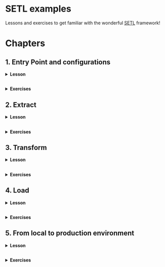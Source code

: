 # SETL examples

Lessons and exercises to get familiar with the wonderful [SETL](https://github.com/SETL-Developers/setl) framework!

# Chapters

## 1. Entry Point and configurations

<details> <summary><strong>Lesson</strong></summary>

<h3>1.1. Entry point with basic configurations</h3>

<details> <summary></summary>

The entry point is the first thing you need to learn to code with SETL. It is the starting point to run your ETL project.

```
val setl0: Setl = Setl.builder()
    .withDefaultConfigLoader()
    .getOrCreate()
```

This is the minimum code needed to create a `Setl` object. It is the entry point of every SETL app. This will create a SparkSession, which is the entry point of any Spark job. Additionally, the `withDefaultConfigLoader()` method is used. This means that `Setl` will read the default ConfigLoader located in `resources/application.conf`, where `setl.environment` must be set. The ConfigLoader will then read the corresponding configuration file `<app_env>.conf` in the `resources` folder, where `<app_env>` is the value set for `setl.environment`.

> `resources/application.conf`:
> ```
> setl.environment = <app.env>
> ```

> `<app.env>.conf`:
> ```
> setl.config.spark {
>    some.config.option = "some-value"
>  }
> ```

The configuration file is where you can specify your `SparkSession` options, like when you create one in a basic `Spark` process. You must specify your `SparkSession` options under `setl.config.spark`.

</details>

<h3>1.2. Entry point with specific configurations</h3>

<details> <summary></summary>

You can specify the configuration file that the default `ConfigLoader` should read. In the code below, instead of reading `<app_env>.conf` where `<app_env>` is defined in `application.conf`, it will read `own_config_file.conf`.
> ```
> val setl1: Setl = Setl.builder()
>     .withDefaultConfigLoader("own_config_file.conf")
>     .getOrCreate()
> ```
> 
> `resources/own_config_file.conf`:
> ```
> setl.config.spark {
>    some.config.option = "some-other-value"
>  }
> ```

You can also set your own `ConfigLoader`. In the code below, `Setl` will load `local.conf` from the `setAppEnv()` method. If no `<app_env>` is set, it will fetch the environment from the default `ConfigLoader`, located in `resources/application.conf`.
> ```
> val configLoader: ConfigLoader = ConfigLoader.builder()
>     .setAppEnv("local")
>     .setAppName("Setl2_AppName")
>     .setProperty("setl.config.spark.master", "local[*]")
>     .setProperty("setl.config.spark.custom-key", "custom-value")
>     .getOrCreate()
> val setl2: Setl = Setl.builder()
>     .setConfigLoader(configLoader)
>     .getOrCreate()
> ```
 
You can also set your own `SparkSession` which will be used by `Setl`, with the `setSparkSession()` method. Please refer to the documentation or the source code of [SETL](https://github.com/SETL-Developers/setl).

</details>

<h3>1.3 Utilities</h3>

<details> <summary></summary>

<h5>Helper methods</h5>

<details> <summary></summary>

There are some quick methods that can be used to set your `SparkSession` configurations.
> ```
> val setl3: Setl = Setl.builder()
>     .withDefaultConfigLoader()
>     .setSparkMaster("local[*]") // set your master URL
>     .setShufflePartitions(200) // spark setShufflePartitions
>     .getOrCreate()
> ```
 
* `setSparkMaster()` method set the `spark.master` property of the `SparkSession` in your `Setl` entry point
* `setShufflePartitions()` method set the `spark.sql.shuffle.partitions` property of the `SparkSession` in your `Setl` entry point

</details>

<h5>SparkSession options</h5>

<details> <summary></summary>

As mentioned earlier, the options you want to define in your `SparkSession` must be specified under `setl.config.spark` in your configuration file. However, you can change this path by using the `setlSetlConfigPath()` method:
> ```
> val setl4: Setl = Setl.builder()
>     .withDefaultConfigLoader("own_config_file.conf")
>     .setSetlConfigPath("myApp")
>     .getOrCreate()
> ```
> 
> `resources/own_config_file.conf`:
> ```
> myApp.spark {
>     some.config.option = "my-app-some-other-value"
> }
> ```

</details>

</details>

</details>

##

<details> <summary><strong>Exercises</strong></summary>

Nothing too crazy: try to build your own `Setl` object! Run your code and examine the logs to check about the options you specified. Make sure it loads the correct configuration file.

</details>

## 2. Extract

<details> <summary><strong>Lesson</strong></summary>

SETL supports two types of data accessors: Connector and SparkRepository.
* A Connector is a non-typed abstraction of data access layer (DAL). For simplicity, you can understand it to as a Spark DataFrame.
* A SparkRepository is a typed abstraction data access layer (DAL). For simplicity, you can understand it as a Spark Dataset.
For more information, please refer to the [official documentation](https://setl-developers.github.io/setl/).

`SETL` supports multiple data format, such as CSV, JSON, Parquet, Excel, Cassandra, DynamoDB, JDBC or Delta.

To ingest data in the `Setl` object entry point, you first must register the data, using the `setConnector()` or the `setSparkRepository[T]` methods.

### 2.1 Registration with `Connector`

<details> <summary></summary>

```
val setl: Setl = Setl.builder()
    .withDefaultConfigLoader()
    .getOrCreate()

setl
    .setConnector("testObjectRepository", deliveryId = "id")
```

The first argument provided is a `String` that refers to an item in the specified configuration file. The second argument, `deliveryId`, must be specified for data ingestion. We will see in section **2.3** why it is necessary. Just think of it as an ID, and the only way for `SETL` to ingest a `Connector` is with its ID.

Note that `deliveryId` is not necessary for the registration but it is for the ingestion. However there is no much use if we only register the data. If you are a beginner in `SETL`, you should think as setting a `Connector` must always come with a `deliveryId`.

`local.conf`:
```
setl.config.spark {
  some.config.option = "some-value"
}

testObjectRepository {
  storage = "CSV"
  path = "src/main/resources/test_objects.csv"
  inferSchema = "true"
  delimiter = ","
  header = "true"
  saveMode = "Overwrite"
}
```

As you can see, `testObjectRepository` defines a configuration for data of type `CSV`. This data is in a file, located in `src/main/resources/test_objects.csv`. Other classic read or write options are configured.

In summary, to register a `Connector`, you need to:
1. Specify an item in your configuration file. This item must have a `storage` key, which represents the type of the data. Other keys might be mandatory depending on this type.
2. Register the data in your `Setl` object, using `setConnector("<item>", deliveryId = "<id>")`.

</details>

### 2.2 Registration with `SparkRepository`

<details> <summary></summary>

```
val setl: Setl = Setl.builder()
    .withDefaultConfigLoader()
    .getOrCreate()

setl
    .setSparkRepository[TestObject]("testObjectRepository")
```

Like `setConnector()`, the argument provided is a `String` that refers to an item in the specified configuration file.

`local.conf`:
```
setl.config.spark {
  some.config.option = "some-value"
}

testObjectRepository {
  storage = "CSV"
  path = "src/main/resources/test_objects.csv"
  inferSchema = "true"
  delimiter = ","
  header = "true"
  saveMode = "Overwrite"
}
```

Notice that the above `SparkRepository` is set with the `TestObject` type. In this example, the data we want to register is a CSV file containing two columns: `value1` of type `String` and `value2` of type `Int`. That is why the `TestObject` class should be:
```
case class TestObject(value1: String,
                      value2: Int)
```

In summary, to register a `SparkRepository`, you need to:
1. Specify an item in your configuration file. This item must have a `storage` key, which represents the type of the data. Other keys might be mandatory depending on this type.
2. Create a class or a case class representing the object type of your data.
3. Register the data in your `Setl` object, using `setSparkRepository[T]("<item>")`.

</details>

<details> <summary></summary>
    
1. `Connector` or `SparkRepository`?

    Sometimes, the data your are ingesting contain irrelevant information that you do not want to keep. For example, let's say that the CSV file you want to ingest contain 10 columns: `value1`, `value2`, `value3` and 7 other columns you are not interested in.
    
    It is possible to ingest these 3 columns only with a `SparkRepository` if you specify the correct object type of your data:
    ```
    case class A(value1: T1,
                 value2: T2,
                 value3: T3)
    
    setl
        .setSparkRepository[A]("itemInConfFile")
    ```

    This is not possible with a `Connector`. If you register this CSV file with a `Connector`, all 10 columns will appear.

2. Annotations

* `@ColumnName`

    `@ColumnName` is an annotation used in a case class. When you want to rename some columns in your code for integrity but also keep the original name when writing the data, you can use this annotation.
    
    ```
    case class A(@ColumnName("value_one") valueOne: T1,
                 @ColumnName("value_two") valueTwo: T2)
    ```
  
  As you probably know, Scala does not use `snake_case` but `camelCase`. If you register a `SparkRepository` of type `[A]` in your `Setl` object, and if you read it, the columns will be named as `valueOne` and `valueTwo`. The file you read will still keep their name, i.e `value_one` and `value_two`.

* `@CompoundKey`

    TODO

* `@Compress`

    TODO

</details>

### 2.3 Registration of multiple data sources

Most of the time, you will need to register multiple data sources.

<details> <summary></summary>

#### 2.3.1 Multiple `Connector`

<details> <summary></summary>

Let's start with `Connector`. Note that it is perfectly possible to register multiple `Connector`, as said previously. However, there will be an issue during the ingestion. `Setl` has no way to differentiate one `Connector` from another. You will need to set what is called a `deliveryId`.

```
val setl1: Setl = Setl.builder()
    .withDefaultConfigLoader()
    .getOrCreate()
 
// /!\ This will work for data registration here but not for data ingestion later /!\
setl1
    .setConnector("testObjectRepository")
    .setConnector("pokeGradesRepository")
 
// Please get used to set a `deliveryId` when you register one or multiple `Connector`
setl1
    .setConnector("testObjectRepository", deliveryId = "testObject")
    .setConnector("pokeGradesRepository", deliveryId = "grades")
```

</details>

#### 2.3.2 Multiple `SparkRepository`

<details> <summary></summary>

Let's now look at how we can register multiple `SparRepository`. If the `SparkRepository` you register all have different type, there will be no issue during the ingestion. Indeed, `Setl` is capable of differentiating the upcoming data by inferring the object type.

```
val setl2: Setl = Setl.builder()
    .withDefaultConfigLoader()
    .getOrCreate()

setl2
    .setSparkRepository[TestObject]("testObjectRepository")
    .setSparkRepository[Grade]("pokeGradesRepository")
```

However, if there are multiple `SparkRepository` with the same type, you **must** use a `deliveryId` for each of them. Otherwise, there will be an error during the data ingestion. This is the same reasoning as multiple `Connector`: there is no way to differentiate two `SparkRepository` of the same type.

```
val setl3: Setl = Setl.builder()
    .withDefaultConfigLoader()
    .getOrCreate()

// /!\ This will work for data registration here but not for data ingestion later /!\
setl3
    .setSparkRepository[Grade]("pokeGradesRepository")
    .setSparkRepository[Grade]("digiGradesRepository")

// Please get used to set a `deliveryId` when you register multiple `SparkRepository` of same type
setl3
    .setSparkRepository[Grade]("pokeGradesRepository", deliveryId = "pokeGrades")
    .setSparkRepository[Grade]("digiGradesRepository", deliveryId = "digiGrades")
```

</details>

</details>

### 2.4 Data Ingestion

<details> <summary></summary>

Before deep diving into data ingestion, we first must learn about how `SETL` organizes an ETL process. `SETL` uses `Pipeline` and `Stage` to organize workflows. A `Pipeline` is where the whole ETL process will be done. The registered data are ingested inside a `Pipeline`, and all transformations and restitution will be done inside it. A `Pipeline` is composed of multiple `Stage`. A `Stage` allows you to modularize your project. It can be constituted of multiple `Factory`. You can understand a `Factory` as a module of your ETL process. So in order to "see" the data ingestion, we have to create a `Pipeline` and add a `Stage` to it. As it may be a little bit theoretical, let's look at some examples.

`App.scala`:
```
val setl4: Setl = Setl.builder()
    .withDefaultConfigLoader()
    .getOrCreate()

setl4
    .setConnector("testObjectRepository", deliveryId = "testObjectConnector")
    .setSparkRepository[TestObject]("testObjectRepository", deliveryId = "testObjectRepository")

setl4
    .newPipeline() // Creation of a `Pipeline`.
    .addStage[IngestionFactory]() // Add a `Stage` composed of one `Factory`: `IngestionFactory`.
    .run()
```

Before running the code, let's take a look at `IngestionFactory`.

```
class IngestionFactory extends Factory[DataFrame] with HasSparkSession {

    import spark.implicits._

    override def read(): IngestionFactory.this.type = this

    override def process(): IngestionFactory.this.type = this

    override def write(): IngestionFactory.this.type = this

    override def get(): DataFrame = spark.emptyDataFrame
}
```

This is a skeleton of a `SETL Factory`. A `SETL Factory` contains 4 main functions: `read()`, `process()`, `write()` and `get()`. These functions will be executed in this order. These 4 functions are the core of your ETL process. This is where you will write your classic `Spark` code of data transformation.

You can see that `IngestionFactory` is a child class of `Factory[DataFrame]`. This simply means that the output of this data transformation must be a `DataFrame`. `IngestionFactory` also has the trait `HasSparkSession`. It allows you to access the `SparkSession` easily. Usually, we use it simply to import `spark.implicits`.

Where is the ingestion? 

```
class IngestionFactory extends Factory[DataFrame] with HasSparkSession {

    import spark.implicits._

    @Delivery(id = "testObjectConnector")
    val testObjectConnector: Connector = Connector.empty
    @Delivery(id = "testObjectRepository")
    val testObjectRepository: SparkRepository[TestObject] = SparkRepository[TestObject]
    
    var testObjectOne: DataFrame = spark.emptyDataFrame
    var testObjectTwo: Dataset[TestObject] = spark.emptyDataset[TestObject]

    override def read(): IngestionFactory.this.type = this

    override def process(): IngestionFactory.this.type = this

    override def write(): IngestionFactory.this.type = this

    override def get(): DataFrame = spark.emptyDataFrame
}
```

The structure of a `SETL Factory` starts with the `@Delivery` annotation. This annotation is the way `SETL` ingest the corresponding registered data. If you look at `App.scala` where this `IngestionFactory` is called, the associated `Setl` object has registered a `Connector` with id `testObjectConnector` and a `SparkRepository` with id `testObjectRepository`.

> Note that it is not mandatory to use a `deliveryId` in this case, because there is only one `Factory` with `TestObject` as object type. You can try to remove the `deliveryId` when registering the `SparkRepository` and the `id` in the `@Delivery` annotation. The code will still run. Same can be said for the `Connector`.

With the `@Delivery` annotation, we retrieved a `Connector` and `SparkRepository`. The data has been correctly ingested, but these are data access layers. To process the data, we have to retrieve the `DataFrame` of the `Connector` and the `Dataset` of the `SparkRepository`. This is why we defined two `var`, one of type `DataFrame` and one of type `Dataset[TestObject]`. We will assign values to them during the `read()` function. These `var` are accessible from all the 4 core functions, and you will use them for your ETL process.

To retrieve the `DataFrame` of the `Connector` and the `Dataset` of the `SparkRepository`, we can use the `read()` function.

```
override def read(): IngestionFactory.this.type = {
    testObjectOne = testObjectConnector.read()
    testObjectTwo = testObjectRepository.findAll()

    this
}
```

The `read()` function is typically where you will do your data preprocessing. Usually, we will simply assign values to our variables. Occasionally, this is typically where you would want to do some filtering on your data.

* To retrieve the `DataFrame` of a `Connector`, use the `read()` method.
* To retrieve the `Dataset` of a `SparkRepository`, you can use the `findAll()` method, or the `findBy()` method. The latter allows you to do filtering based on `Condition`. More info [here](https://setl-developers.github.io/setl/Condition).

The registered data is then correctly ingested. It is now ready to be used during the `process()` function.

</details>

### 2.5 Additional resources

<details> <summary></summary>

#### 2.5.1 `AutoLoad`

<details> <summary></summary>

In the previous `IngestionFactory`, we would set a `val` of type `SparkRepository` but also a `var` in which we assign the corresponding `Dataset` in the `read()` function. With `autoLoad = true`, we can skip the first step and directly declare a `Dataset`. The `Dataset` of the `SparkRepository` will be automatically assigned in it.

`App.scala`:
```
val setl5: Setl = Setl.builder()
    .withDefaultConfigLoader()
    .getOrCreate()

setl5
    .setSparkRepository[TestObject]("testObjectRepository", deliveryId = "testObjectRepository")

setl5
    .newPipeline()
    .addStage[AutoLoadIngestionFactory]()
    .run()
```

`AutoLoadIngestionFactory`
```
class AutoLoadIngestionFactory extends Factory[DataFrame] with HasSparkSession {

  import spark.implicits._

  @Delivery(id = "testObjectRepository", autoLoad = true)
  val testObject: Dataset[TestObject] = spark.emptyDataset[TestObject]

  override def read(): AutoLoadIngestionFactory.this.type = {
    testObject.show(false)

    this
  }

  override def process(): AutoLoadIngestionFactory.this.type = this

  override def write(): AutoLoadIngestionFactory.this.type = this

  override def get(): DataFrame = spark.emptyDataFrame
}
```

Note that there is no way to use the `findBy()` method to filter the data, compared to the previous `Factory`. Also, `autoLoad` is available for `SparkRepository` only, and not for `Connector`.

</details>

#### 2.5.2 Adding parameters to the `Pipeline`

<details> <summary></summary>

If you want to set some primary type parameters, you can use the `setInput[T]()` method. Those *inputs* are directly set in the `Pipeline`, and there are no registrations like for `Connector` or `SparkRepository`.

`App.scala`:
```
val setl5: Setl = Setl.builder()
    .withDefaultConfigLoader()
    .getOrCreate()

setl5
    .newPipeline()
    .setInput[Int](42)
    .setInput[String]("SETL", deliveryId = "ordered")
    .setInput[String]("LTES", deliveryId = "reversed")
    .setInput[Array[String]](Array("S", "E", "T", "L"))
    .addStage[AutoLoadIngestionFactory]()
    .run()
```

*Inputs* are retrieved in the same way `Connector` or `SparkRepository` are retrieved: the `@Delivery` annotation, and the `deliveryId` if necessary.

`AutoLoadIngestionFactory.scala`:
```
class AutoLoadIngestionFactory extends Factory[DataFrame] with HasSparkSession {

    import spark.implicits._

    @Delivery
    val integer: Int = 0
    @Delivery(id = "ordered")
    val firstString: String = ""
    @Delivery(id = "reversed")
    val secondString: String = ""
    @Delivery
    val stringArray: Array[String] = Array()

    override def read(): AutoLoadIngestionFactory.this.type = {
      // Showing that inputs work correctly
      println("integer: " + integer) // integer: 42
      println("ordered: " + firstString) // ordered: SETL
      println("reversed: " + secondString) // reversed: LTES
      println("array: " + stringArray.mkString(".")) // array: S.E.T.L

      this
    }

    override def process(): AutoLoadIngestionFactory.this.type = this

    override def write(): AutoLoadIngestionFactory.this.type = this

    override def get(): DataFrame = spark.emptyDataFrame
}
```

</details>

</details>

### 2.6 Summary

<details> <summary></summary>

In summary, the *extraction* part of an ETL process translates to the following in a `SETL` project:
1. Create a configuration item representing the data you want to ingest in your configuration file.
2. Register the data in your `Setl` object by using the `setConnector()` or the `setSparkRepository[]()` method. Reminder: the mandatory parameter is the name of your object in your configuration file, and you might want to add a `deliveryId`.
3. Create a new `Pipeline` in your `Setl` object, then add a `Stage` with a `Factory` in which you want to process your data.
4. Create a `SETL Factory`, containing the 4 core functions: `read()`, `process()`, `write()` and `get()`.
5. Retrieve your data using the `@Delivery` annotation.
6. Your data is ready to be processed. 

</details>

### 2.7 Data format configuration cheat sheet

Cheat sheet can be found [here](https://setl-developers.github.io/setl/data_access_layer/configuration_example).

</details>

##

<details> <summary><strong>Exercises</strong></summary>

In these exercises, we are going to practice registering and ingesting different types of storage: a CSV file, a JSON file, a Parquet file, an Excel file, a table from DynamoDB, a table from Cassandra and a table from PostgreSQL.

An `App.scala` is already prepared. We created a `SETL` entry point and use a configuration file located at `src/main/resources/exercise/extract/extract.conf`. In this file, a configuration object has been created for each storage type, but they are incomplete.

The goal here is to complete the configuration objects with the help of the [documentation](https://setl-developers.github.io/setl/data_access_layer/configuration_example), register the data as `Connector` in a `Pipeline` and print them in a `Factory` after ingestion.

To verify registration and ingestion, we prepared `CheckExtractFactory`. To test your code, complete the `???` parts and uncomment the corresponding lines. 

<details> <summary>a) Ingesting a CSV file</summary>

The goal of this first exercise is to register and ingest a CSV file.

We are looking to read the CSV file located at `src/main/resources/exercise/extract/paris-wi-fi-service.csv`.
1. Complete the configuration object `csvFile` in `src/main/resources/exercise/extract/extract.conf`.
2. In `App.scala`, register a `Connector` with this data.
3. You may create your own `Factory` and implement the `read()` function to verify if you can ingest the data. If you are not sure how yet, we already added a `Factory` to a `Stage`, which is added to the `Pipeline`. This `CheckExtractFactory` will ingest a `Connector` named `csvFileConnector`. It will read in into `csvFile` in the `read()` method, and verify the number of lines in this data. Uncomment the corresponding lines and complete the part on the `@Delivery` annotation before running your code to test your implementation of CSV file registration and ingestion.

</details>

<details> <summary>b) Ingesting a JSON file</summary>

The goal of this second exercise is to register and ingest a JSON file.

We are looking to read the JSON file located at `src/main/resources/exercise/extract/paris-notable-trees.json`.
1. Complete the configuration object `jsonFile` in `src/main/resources/exercise/extract/extract.conf`.
2. In `App.scala`, register a `Connector` with this data.
3. You may create your own `Factory` and implement the `read()` function to verify if you can ingest the data. If you are not sure how to do that yet, we already added a `Factory` to a `Stage`, which is added to the `Pipeline`. This `CheckExtractFactory` will ingest a `Connector` named `jsonFileConnector`. It will read in into `parquetFile` in the `read()` method, and verify the number of lines in this data. Uncomment the corresponding lines and complete the part on the `@Delivery` annotation before running your code to test your implementation of JSON file registration and ingestion.

</details>

<details> <summary>c) Ingesting a Parquet file</summary>

The goal of this third exercise is to register and ingest a Parquet file.

We are looking to read the Parquet file located at `src/main/resources/exercise/extract/paris-public-toilet.parquet`.
1. Complete the configuration object `parquetFile` in `src/main/resources/exercise/extract/extract.conf`.
2. In `App.scala`, register a `Connector` with this data.
3. You may create your own `Factory` and implement the `read()` function to verify if you can ingest the data. If you are not sure how to do that yet, we already added a `Factory` to a `Stage`, which is added to the `Pipeline`. This `CheckExtractFactory` will ingest a `Connector` named `parquetFileConnector`. It will read in into `parquetFile` in the `read()` method, and verify the number of lines in this data. Uncomment the corresponding lines and complete the part on the `@Delivery` annotation before running your code to test your implementation of Parquet file registration and ingestion.

</details>

<details> <summary>d) Ingesting an Excel file</summary>

The goal of this fourth exercise is to register and ingest an Excel file.

We are looking to read the Excel file located at `src/main/resources/exercise/extract/paris-textile-containers.xlsx`.
1. Complete the configuration object `excelFile` in `src/main/resources/exercise/extract/extract.conf`.
2. In `App.scala`, register a `Connector` with this data.
3. You may create your own `Factory` and implement the `read()` function to verify if you can ingest the data. If you are not sure how to do that yet, we already added a `Factory` to a `Stage`, which is added to the `Pipeline`. This `CheckExtractFactory` will ingest a `Connector` named `excelFileConnector`. It will read in into `excelFile` in the `read()` method, and verify the number of lines in this data. Uncomment the corresponding lines and complete the part on the `@Delivery` annotation before running your code to test your implementation of Excel file registration and ingestion.

</details>

<details> <summary>e) Ingesting data from DynamoDB</summary>

The goal of this fifth exercise is to register and ingest data from a table in DynamoDB.

To work on this exercise, we need to host a local [DynamoDB](https://aws.amazon.com/fr/dynamodb/) server. To do that, we prepared a `docker-compose.yml` in the `exercise-environment/` folder. Make sure you have [Docker](https://www.docker.com/) installed. In a terminal, change your directory to `exercise-environment/` and execute `docker-compose up`. It will create a local DynamoDB server at `http://localhost:8000`. It will also create a table `orders_table` in the `us-east-1` region, and populate it with some data.

Make sure you launch the Docker containers before starting this exercise.

We are looking to read the `orders_table` table from DynamoDB, located at the `us-east-1` region.
1. Complete the configuration object `dynamoDBData` in `src/main/resources/exercise/extract/extract.conf`.
2. In `App.scala`, register a `Connector` with this data. We already set the endpoint to be `http://localhost:8000` so that the requests are pointing to your local DynamoDB instance.
3. You may create your own `Factory` and implement the `read()` function to verify if you can ingest the data. If you are not sure how to do that yet, we already added a `Factory` to a `Stage`, which is added to the `Pipeline`. This `CheckExtractFactory` will ingest a `Connector` named `dynamoDBDataConnector`. It will read in into `dynamoDBData` in the `read()` method, and verify the number of lines in this data. Uncomment the corresponding lines and complete the part on the `@Delivery` annotation before running your code to test your implementation of DynamoDB data registration and ingestion.

</details>

<details> <summary>f) Ingesting data from Cassandra</summary>

The goal of this sixth exercise is to register and ingest data from a table in Cassandra.

To work on this exercise, we need to host a local [Cassandra](https://cassandra.apache.org/) server. To do that, we prepared a `docker-compose.yml` in the `exercise-environment/` folder. Make sure you have [Docker](https://www.docker.com/) installed. In a terminal, change your directory to `exercise-environment/` and execute `docker-compose up`. It will create a local Cassandra server at `http://localhost:9042`. It will also create a keyspace `mykeyspace` and a table `profiles`, and populate it with some data.

Make sure you launch the Docker containers before starting this exercise.

We are looking to read the `profiles` table from Cassandra, located at the `mykeyspace` keyspace.
1. Complete the configuration object `cassandraDBData` in `src/main/resources/exercise/extract/extract.conf`.
2. In `App.scala`, register a `Connector` with this data. We already set the endpoint to be `http://localhost:9042` so that the requests are pointing to your local Cassandra instance.
3. You may create your own `Factory` and implement the `read()` function to verify if you can ingest the data. If you are not sure how to do that yet, we already added a `Factory` to a `Stage`, which is added to the `Pipeline`. This `CheckExtractFactory` will ingest a `Connector` named `cassandraDataConnector`. It will read in into `cassandraData` in the `read()` method, and verify the number of lines in this data. Uncomment the corresponding lines and complete the part on the `@Delivery` annotation before running your code to test your implementation of Cassandra data registration and ingestion.

</details>

<details> <summary>g) Ingesting data from PostgreSQL</summary>

The goal of this seventh exercise is to register and ingest data from a table in PostgreSQL.

To work on this exercise, we need to host a local [PostgreSQL](https://www.postgresql.org/) server. To do that, we prepared a `docker-compose.yml` in the `exercise-environment/` folder. Make sure you have [Docker](https://www.docker.com/) installed. In a terminal, change your directory to `exercise-environment/` and execute `docker-compose up`. It will create a local PostgreSQL server at `http://localhost:5432`. It will also create a database `postgres` and a table `products`, and populate it with some data.

You will also need the PostgreSQL JDBC driver. As specified in the documentation, you must provide a JDBC driver when using JDBC storage type. o provide the PostgreSQL JDBC driver, head to https://jdbc.postgresql.org/download.html, download the driver, and make the JDBC library jar available to the project. If you are using IntelliJ IDEA, right click on the jar and click on `Add as Library`.

Make sure you launch the Docker containers before starting this exercise.

We are looking to read the `products` table from PostgreSQL, located at the `postgres` database.
1. Complete the configuration object `jdbcDBData` in `src/main/resources/exercise/extract/extract.conf`.
2. In `App.scala`, register a `Connector` with this data. Remember that the endpoint should be `http://localhost:5432`.
3. You may create your own `Factory` and implement the `read()` function to verify if you can ingest the data. If you are not sure how to do that yet, we already added a `Factory` to a `Stage`, which is added to the `Pipeline`. This `CheckExtractFactory` will ingest a `Connector` named `jdbcDataConnector`. It will read in into `jdbcData` in the `read()` method, and verify the number of lines in this data. Uncomment the corresponding lines and complete the part on the `@Delivery` annotation before running your code to test your implementation of PostgreSQL data registration and ingestion.

</details>

To challenge yourself, try to replace the different `Connector` with `SparkRepository`. Make use of what you have learned in the *lesson*!

</details>

## 3. Transform

<details> <summary><strong>Lesson</strong></summary>

Transformations in `SETL` are the easiest part to learn. There is nothing new if you are used to write ETL jobs with `Spark`. This is where you will transfer the code you write with `Spark` into `SETL`.

### 3.1 `Factory`

<details> <summary></summary>

After seeing what the `read()` function in a `Factory` looks like, let's have a look at the `process()` function that is executed right after.
```
class ProcessFactory extends Factory[DataFrame] with HasSparkSession {

    @Delivery(id = "testObject")
    val testObjectConnector: Connector = Connector.empty

    var testObject: DataFrame = spark.emptyDataFrame

    var result: DataFrame = spark.emptyDataFrame

    override def read(): ProcessFactory.this.type = {
      testObject = testObjectConnector.read()

      this
    }

    override def process(): ProcessFactory.this.type = {
      val testObjectDate = testObject.withColumn("date", lit("2020-11-20"))

      result = testObjectDate
        .withColumnRenamed("value1", "name")
        .withColumnRenamed("value2", "grade")

      this
    }

    override def write(): ProcessFactory.this.type = this

    override def get(): DataFrame = spark.emptyDataFrame
}
```

You should understand the first part of the code with the ingestion thanks to the `@Delivery` and the `read()` function. Here is declared a `var result` in which will be stored the result of the data transformations. It is declared globally so that it can be accessed later in the `write()` and `get()` functions. The data transformations are what is inside the `process()` function, and you must surely know what they do.

As it is previously said, there is nothing new to learn here: you just write your `Spark` functions to transform your data, and this is unrelated to `SETL`. 

</details>

### 3.2 `Transformer`

<details> <summary></summary>

You might not learn anything new for `SETL` for data transformations in itself, but `SETL` helps you to structure them. We will now take a look about `SETL Transformer`. You already know about `Factory`. A `Factory` can contain multiple `Transformer`. A `Transformer` is a piece of highly reusable code that represents one data transformation. Let's look at how it works.

```
class ProcessFactoryWithTransformer extends Factory[DataFrame] with HasSparkSession {

    @Delivery(id = "testObject")
    val testObjectConnector: Connector = Connector.empty

    var testObject: DataFrame = spark.emptyDataFrame

    var result: DataFrame = spark.emptyDataFrame

    override def read(): ProcessFactoryWithTransformer.this.type = {
        testObject = testObjectConnector.read()
  
        this
    }

    override def process(): ProcessFactoryWithTransformer.this.type = {
        val testObjectDate = new DateTransformer(testObject).transform().transformed
        result = new RenameTransformer(testObjectDate).transform().transformed
  
        this
    }

    override def write(): ProcessFactoryWithTransformer.this.type = this

    override def get(): DataFrame = spark.emptyDataFrame
}
```

If you compare this `Factory` with the previous `ProcessFactory` in the last section, it does the same job. However, the workflow is more structured. You can see that in the `process()` function, there is no `Spark` functions for data transformations. Instead, we used `Transformer`. The data transformation will be done in `Transformer`. This allows to make to code highly reusable and add a lot more structure to it. In the previous `ProcessFactory`, we can divide the job by two: the first process is adding a new column, and the second process is renaming the column.

First, we are calling the first `Transformer` by passing our input `DataFrame`. The `transform()` method is then called, and the result is retrieved with the `transformed` getter. The second data transformation is done with `RenameTransformer`, and the result is assigned to our `result` variable. Let's have a look at each `Transformer`.

A `Transformer` has two core methods:
* `transform()` which is where the data transformation should happen.
* `transformed` which is a getter to retrieve the result.

Typically, we will also declare a variable in which we will assign the result of the transformation. In this case, `transformedData`. The `transformed` getter returns this variable. This is why in `ProcessingFactoryWithTransformer`, the `transform()` method is called, before calling the `transformed` getter.

`DateTransformer.scala`:
```
class DateTransformer(testObject: DataFrame) extends Transformer[DataFrame] with HasSparkSession {
    private[this] var transformedData: DataFrame = spark.emptyDataFrame

    override def transformed: DataFrame = transformedData

    override def transform(): DateTransformer.this.type = {
      transformedData = testObject
          .withColumn("date", lit("2020-11-20"))

      this
    }
}
```

`DateTransformer` represents the first data transformation that is done in the `ProcessFactory` in the previous section: adding a new column.

`RenameTransformer`:
```
class RenameTransformer(testObjectDate: DataFrame) extends Transformer[DataFrame] with HasSparkSession {
    private[this] var transformedData: DataFrame = spark.emptyDataFrame

    override def transformed: DataFrame = transformedData

    override def transform(): RenameTransformer.this.type = {
      transformedData = testObjectDate
        .withColumnRenamed("value1", "name")
        .withColumnRenamed("value2", "grade")

      this
    }
}
```

`RenameTransformer` represents the second data transformation that is done in the `ProcessFactory` in the previous section: renaming the columns.

</details>

### 3.3 Summary

<details> <summary></summary>

The classic data transformations happen in the `process()` function of your `Factory`. This is how you write your data transformations in `SETL`, given that you already did what is needed in the Extract part. You have two solutions:
1. Write all the data transformations with `Spark` functions in the `process()` function of your `Factory`. Remember to set a global variable to store the result so that it can be used in the next functions of the `Factory`.
2. Organize your workflow with `Transformer`. This is best for code reusability, readability, understanding and structuring. To use a `Transformer`, remember that you need to pass parameters, usually the `DataFrame` or the `Dataset` you want to transform, eventually some parameters. You need to add the `transform()` function which is where the core `Spark` functions should be called, and the `transformed` getter to retrieve the result. 

</details>

</details>

##

<details> <summary><strong>Exercises</strong></summary>



</details>

## 4. Load

<details> <summary><strong>Lesson</strong></summary>

The Load processes with SETL correspond to two key ideas: writing the output, or passing the output. Passing the output allows to pass the result of a `Factory` to another `Factory`, for example. The second `Factory` is then using the result of a previous `Factory` as an input.

### 4.1 Writing an output

<details> <summary></summary>

In order to write data, you need to register a `Connector` or a `SparkRepository`. As you probably already know, if you want to write a `DataFrame`, register a `Connector`. If you want to write a `Dataset`, register a `SparkRepository`. Do not forget that you must create a configuration item in the configuration file. There, you can specify the path of your output.

`App.scala`:
```
val setl0: Setl = Setl.builder()
    .withDefaultConfigLoader()
    .getOrCreate()

setl0
    .setConnector("testObjectRepository", deliveryId = "testObject")
    .setConnector("testObjectWriteRepository", deliveryId = "testObjectWrite")

setl0
    .newPipeline()
    .setInput[String]("2020-11-23", deliveryId = "date")
    .addStage[WriteFactory]()
```

`local.conf`:
```
testObjectRepository {
  storage = "CSV"
  path = "src/main/resources/test_objects.csv"
  inferSchema = "true"
  delimiter = ","
  header = "true"
  saveMode = "Overwrite"
}

testObjectWriteRepository {
  storage = "EXCEL"
  path = "src/main/resources/test_objects_write.xlsx"
  useHeader = "true"
  saveMode = "Overwrite"
}
```

`WriteFactory.scala`:
```
class WriteFactory extends Factory[DataFrame] with HasSparkSession {

    @Delivery(id = "date")
    val date: String = ""
    @Delivery(id = "testObject")
    val testObjectConnector: Connector = Connector.empty
    @Delivery(id = "testObjectWrite")
    val testObjectWriteConnector: Connector = Connector.empty

    var testObject: DataFrame = spark.emptyDataFrame

    var result: DataFrame = spark.emptyDataFrame

    override def read(): WriteFactory.this.type = {
        testObject = testObjectConnector.read()

        this
    }

    override def process(): WriteFactory.this.type = {
        result = testObject
            .withColumn("date", lit(date))

        this
    }
  
    override def write(): WriteFactory.this.type = {
        testObjectWriteConnector.write(result.coalesce(1))

        this
    }

    override def get(): DataFrame = spark.emptyDataFrame
}
```

Note that in the `Deliveries`, there is one with the ID `testObjectWrite`. It has been previously registered in the `Pipeline`. We are retrieving it, but using it as a way to write our output.

The `write()` function is the third executed function in a `Factory`, after `read()` and `process()`. The idea is to call the `write()` method of a `Connector` or a `SparkRepository`, and pass the result `DataFrame` or `Dataset` as argument. `SETL` will automatically read the configuration item; storage type, path and options, and write the result there.

The advantage of using `SETL` for the Load process is that it makes it easier for you because you can change everything you need in your configuration item. If you ever want to change the data storage, you only need to modify the value of the corresponding key. Same for the path, or other options.

**In summary**, to write an output in `SETL`, you need to:
1. Create a configuration item in your configuration file
2. Register the corresponding `Connector` or `SparkRepository`
3. Ingest it in your `Factory` with the `@Delivery` annotation
4. Use it in the `write()` function to write your output


</details>

### 4.2 Getting an output

<details> <summary></summary>

As SETL is organized with `Factory`, it is possible to pass the result of a `Factory` to another. The result of a `Factory` can be of any type, it generally is a `DataFrame` or a `Dataset`. 

#### 4.2.1 Getting a `DataFrame`

<details> <summary></summary>

We are now going to ingest data and make some transformations in `FirstFactory`, then use the result in `SecondFactory`. You can see in the `Pipeline` that `FirstFactory` is before `SecondFactory`.

`App.scala`:
```
val setl1: Setl = Setl.builder()
    .withDefaultConfigLoader()
    .getOrCreate()

setl1.setConnector("testObjectRepository", deliveryId = "testObject")

setl1
    .newPipeline()
    .setInput[String]("2020-12-18", deliveryId = "date")
    .addStage[FirstFactory]()
    .addStage[SecondFactory]()
    .run()
```

`FirstFactory.scala`:
```
class FirstFactory extends Factory[DataFrame] with HasSparkSession {

    @Delivery(id = "date")
    val date: String = ""
    @Delivery(id = "testObject")
    val testObjectConnector: Connector = Connector.empty

    var testObject: DataFrame = spark.emptyDataFrame

    var result: DataFrame = spark.emptyDataFrame

    override def read(): FirstFactory.this.type = {
        testObject = testObjectConnector.read()

        this
    }

  override def process(): FirstFactory.this.type = {
    result = testObject
      .withColumn("date", lit(date))

    this
  }

  override def write(): FirstFactory.this.type = this

  override def get(): DataFrame = result
}
```

This `FirstFactory` is similar to the previous `WriteFactory`. Instead of writing the result, we are going to pass it in the `get()` function. The `get()` function is the fourth executed function in a `Factory`, after `read()`, `process()` and `write()`. In the above example, the output is simply returned.

Remember that the type of the output is defined at the start of the `Factory`, when specifying the parent class. In this case, the output is a `DataFrame`. This output is then injected in the `Pipeline` as a `Deliverable`. The other `Factory` can then ingest it.

`SecondFactory.scala`:
```
class SecondFactory extends Factory[DataFrame] with HasSparkSession {

    import spark.implicits._

    @Delivery(producer = classOf[FirstFactory])
    val firstFactoryResult: DataFrame = spark.emptyDataFrame

    var secondResult: DataFrame = spark.emptyDataFrame

    override def read(): SecondFactory.this.type = this

    override def process(): SecondFactory.this.type = {
        secondResult = firstFactoryResult
            .withColumn("secondDate", $"date")

        secondResult.show(false)

        this
    }

    override def write(): SecondFactory.this.type = this

    override def get(): DataFrame = secondResult
}
```

In this `SecondFactory`, we want to retrieve the output produced by `FirstFactory`. Noticed that we used the `producer` argument in the `@Delivery` annotation. This is how `SETL Pipeline` retrieves the output of a `Factory`: the result of a `Factory` is injected into the `Pipeline` as a `Deliverable`, which can be ingested with the `@Delivery` annotation. 

</details>

#### 4.2.2 Getting a `Dataset`

<details> <summary></summary>

In the previous `Pipeline`, we retrieved the result of `FirstFactory` to use it in `SecondFactory`. The result of `FirstFactory` was a `DataFrame`, and we needed to retrieve it in `SecondFactory` by using the `producer` argument in the `@Delivery` annotation. In the following `Pipeline`, we are going to produce a `Dataset` from `FirstFactoryBis` and use it in `SecondFactoryBis`.

`App.scala`:
```
val setl2: Setl = Setl.builder()
    .withDefaultConfigLoader()
    .getOrCreate()

setl2
    .setConnector("testObjectRepository", deliveryId = "testObject")

setl2
    .newPipeline()
    .setInput[String]("2020-12-18", deliveryId = "date")
    .addStage[FirstFactoryBis]()
    .addStage[SecondFactoryBis]()
    .run()
```

`FirstFactoryBis.scala`:
```
class FirstFactoryBis extends Factory[Dataset[TestObject]] with HasSparkSession {

    import spark.implicits._

    @Delivery(id = "testObject")
    val testObjectConnector: Connector = Connector.empty

    var testObject: DataFrame = spark.emptyDataFrame

    var result: Dataset[TestObject] = spark.emptyDataset[TestObject]

    override def read(): FirstFactoryBis.this.type = {
      testObject = testObjectConnector.read()

      this
  }

    override def process(): FirstFactoryBis.this.type = {
        result = testObject
            .withColumn("value1", concat($"value1", lit("42")))
            .as[TestObject]

        this
    }

    override def write(): FirstFactoryBis.this.type = this

    override def get(): Dataset[TestObject] = result
}
```

Noticed that the `FirstFactoryBis` is a child class of `Factory[Dataset[TestObject]]`, meaning that the output of it must be a `Dataset[TestObject]`. `result` is a variable of type `Dataset[TestObject]`, and the `get()` function returns it. This `Dataset` is injected into the `Pipeline`.

`SecondFactoryBis.scala`:
```
class SecondFactoryBis extends Factory[DataFrame] with HasSparkSession {

    import spark.implicits._

    @Delivery(id = "date")
    val date: String = ""
    @Delivery
    val firstFactoryBisResult: Dataset[TestObject] = spark.emptyDataset

    var secondResult: DataFrame = spark.emptyDataFrame

    override def read(): SecondFactoryBis.this.type = this

    override def process(): SecondFactoryBis.this.type = {
        secondResult = firstFactoryBisResult
            .withColumn("secondDate", lit("date"))

        secondResult.show(false)

        this
    }

    override def write(): SecondFactoryBis.this.type = this

    override def get(): DataFrame = secondResult
}
```

The result of `FirstFactoryBis` is a `Dataset[TestObject]`. We used the `@Delivery` annotation to retrieve it. Compared to `SecondFactory`, we did not need to use the `producer` in the `@Delivery` annotation. This is because the `Pipeline` can infer on the data, and the only `Dataset[TestObject]` that it found is produced by `FirstFactoryBis`. So there is no need to specify it. This is the same mechanism that explains why a `Connector` needs a `deliveryId` to be retrieved, and not a `SparkRepository[T]` if there is only one of type T that is registered.

</details>

#### 4.2.3 Summary

<details> <summary></summary>

In summary, to use the output of a `Factory` in another one:
1. Check the type of the output.
2. Make sure that the `Stage` of the first `Factory` is before the `Stage` of the second `Factory`.
3. The second `Factory` must be a child class of `Factory[T]` where `T` is the type of the output of the first `Factory`.
4. Retrieve the output of the first `Factory` by using the `@Delivery` annotation. If it is a `DataFrame`, also use the `producer` argument.

Note: Although it is possible to retrieve the output of a `Factory` in another one, most of the time, we would prefer to save the output of the first `Factory` in a `Connector` or `SparkRepository`, and re-use the same `Connector` or `SparkRepository` in the second `Factory` to retrieve the output.

</details>

</details>

</details>

##

<details> <summary><strong>Exercises</strong></summary>



</details>

## 5. From local to production environment

<details> <summary><strong>Lesson</strong></summary>

The difference between multiple development environment consists in the location of files/data we want to read and the location of files/data we want to write.

### 5.1 Changing the `path`

<details> <summary></summary>

In order to see how `SETL` handles between local and production environment, we are going to set two `Connector`: one for `local` and one for `prod`.

`App.scala`:
```
val setl: Setl = Setl.builder()
    .withDefaultConfigLoader("storage.conf")
    .setSparkMaster("local[*]")
    .getOrCreate()

setl
    .setConnector("pokeGradesRepository", deliveryId = "pokeGradesRepository")
    .setConnector("pokeGradesRepositoryProd", deliveryId = "pokeGradesRepositoryProd")

setl
    .newPipeline()
    .addStage[ProductionFactory]()
    .run()
```

`storage.conf`:
```
setl.config.spark {
  spark.hadoop.fs.s3a.access.key = "dummyaccess" // Used to connect to AWS S3 prod environment
  spark.hadoop.fs.s3a.secret.key = "dummysecret" // Used to connect to AWS S3 prod environment
  spark.driver.bindAddress = "127.0.0.1"
}

pokeGradesRepository {
  storage = "CSV"
  path = "src/main/resources/pokeGrades.csv"
  inferSchema = "true"
  delimiter = ","
  header = "true"
  saveMode = "Overwrite"
}

pokeGradesRepositoryProd {
  storage = "CSV"
  path = "s3a://setl-examples/pokeGrades.csv"
  inferSchema = "true"
  delimiter = ","
  header = "true"
  saveMode = "Overwrite"
}
```

The difference between these two repositories is the path. The first object uses a local path, and the second uses a AWS S3 path, considered as a production environment. They are exactly the same file. When ingesting these files into a `Factory`, we can retrieve the same `DataFrame`. Thus, in `SETL`, it is possible to switch your development environment **without looking** at the code. You just need to make adjustments to the `path` of your configuration objects.

</details>

### 5.2 Generalize your configuration

<details> <summary></summary>

Most of the time, you will have a lot of configuration objects for both input and output. Changing the path for all of these objects may not be efficient. Instead of having two configuration objects (`pokeGradesRepository` and `pokeGradesRepositoryProd`) like in the last section, you can simply declare one configuration object, and make it reusable.

`local.conf`:
```
setl.config.spark {
  some.config.option = "some-value"
}

root {
  path = "src/main/resources"
}

include "smartConf.conf" // /!\ important
``` 

`prod.conf`
```
setl.config.spark {
  spark.hadoop.fs.s3a.endpoint = "http://localhost:9090"
  spark.hadoop.fs.s3a.access.key = "dummyaccess"
  spark.hadoop.fs.s3a.secret.key = "dummysecret"
  spark.hadoop.fs.s3a.path.style.access = "true"
  spark.driver.bindAddress = "127.0.0.1"
}

root {
  path = "s3a://setl-examples"
}

include "smartConf.conf" // /!\ important
```

`smartConf.conf`:
```
smartPokeGradesRepository {
  storage = "CSV"
  path = ${root.path}"/pokeGrades.csv"
  inferSchema = "true"
  delimiter = ","
  header = "true"
  saveMode = "Overwrite"
}
```

If you look at `smartConf.conf`, notice the `path` key: it uses the `root.path` key. `smartConf.conf` is included in both in `local.conf` and `prod.conf`, which are the configuration files to be loaded. In `local.conf`, `root.path` is set to a value corresponding to a local path, and in `prod.conf`, it is set to a value corresponding to a prod path, which is a S3 path in this example. Let's now see how to switch development environment.

Note that in the `Setl` object below, we used the `withDefaultConfigLoader()` method. This means that `application.conf` will be loaded, and it retrieves the `app.environment`. `app.environment` is a VM option. By default, it is set to `local` in the `pom.xml` file. Depending on the `app.environment`, it will load the corresponding configuration file, i.e `<app.environment>.conf`.

`App.scala`:
```
val smartSetl: Setl = Setl.builder()
    .withDefaultConfigLoader()
    .setSparkMaster("local[*]")
    .getOrCreate()

smartSetl.setConnector("smartPokeGradesRepository", deliveryId = "smartPokeGradesRepository")
println(smartSetl.getConnector[Connector]("smartPokeGradesRepository").asInstanceOf[FileConnector].options.getPath)
```

Now, to see how easy it is to switch development environment with `SETL`, change the VM option `-Dapp.environment` by setting it to `local` or `prod`. If you run `App.scala`, you will see that the path will change according to the environment:
* `src/main/resources/pokeGrades.csv` if `-Dapp.environment=local`
* `s3a://setl-examples/pokeGrades.csv` if `-Dapp.environment=prod`

</details>

### 5.3 Summary

<details> <summary></summary>

In summary, you can change your development environment by changing to path of your configuration objects. However, this can be obnoxious especially if you have a lot of input/output storage object. By writing a general configuration file, you simply need adjust the VM option to switch your development environment, and get the corresponding paths of your data.

Remind that `SETL` aims at simplifying the Extract and Load processes so that a Data Scientist can focus on his core job: data transformations. On top of that, it gives structure and allows more modularization of your code!

</details>


</details>

##

<details> <summary><strong>Exercises</strong></summary>



</details>